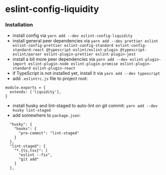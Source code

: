 # eslint-config-liquidity

### Installation

- install config via `yarn add --dev eslint-config-liquidity`
- install general peer dependencies via `yarn add --dev prettier eslint eslint-config-prettier eslint-config-standard eslint-config-standard-react @typescript-eslint/eslint-plugin @typescript-eslint/parser eslint-plugin-prettier eslint-plugin-jest`
- install a bit more peer dependencies via `yarn add --dev eslint-plugin-import eslint-plugin-node eslint-plugin-promise eslint-plugin-standard eslint-plugin-react`
- if TypeScript is not installed yet, install it via `yarn add --dev typescript`
- add `.eslintrc.js` file to project root:
```
module.exports = {
  extends: ['liquidity'],
}
```
- install husky and lint-staged to auto-lint on git commit: `yarn add --dev husky lint-staged`
- add somewhere to `package.json`:
```
  "husky": {
    "hooks": {
      "pre-commit": "lint-staged"
    }
  },
  "lint-staged": {
    "*.{ts,tsx}": [
      "eslint --fix",
      "git add"
    ]
  }, 
```
